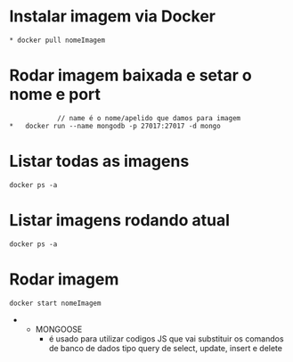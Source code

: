 # Instalar imagem via Docker

    * docker pull nomeImagem

# Rodar imagem baixada e setar o nome e port

                // name é o nome/apelido que damos para imagem
    *   docker run --name mongodb -p 27017:27017 -d mongo

# Listar todas as imagens

    docker ps -a

# Listar imagens rodando atual

    docker ps -a

# Rodar imagem

    docker start nomeImagem

- - MONGOOSE
    - é usado para utilizar codigos JS que vai substituir os comandos de banco de dados tipo query de select, update, insert e delete
